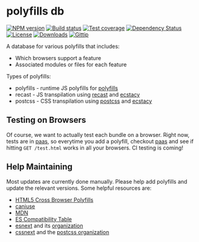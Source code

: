 
# polyfills db

[![NPM version][npm-image]][npm-url]
[![Build status][travis-image]][travis-url]
[![Test coverage][coveralls-image]][coveralls-url]
[![Dependency Status][david-image]][david-url]
[![License][license-image]][license-url]
[![Downloads][downloads-image]][downloads-url]
[![Gittip][gittip-image]][gittip-url]


A database for various polyfills that includes:

- Which browsers support a feature
- Associated modules or files for each feature

Types of polyfills:

- polyfills - runtime JS polyfills for [polyfills](http://github.com/polyfills/polyfills)
- recast - JS transpilation using [recast](https://github.com/benjamn/recast) and [ecstacy](https://github.com/polyfills/ecstacy)
- postcss - CSS transpilation using [postcss](https://github.com/postcss/postcss) and [ecstacy](https://github.com/polyfills/ecstacy)

## Testing on Browsers

Of course, we want to actually test each bundle on a browser. 
Right now, tests are in [paas](https://github.com/polyfills/paas),
so everytime you add a polyfill, checkout [paas](https://github.com/polyfills/paas) 
and see if hitting `GET /test.html` works in all your browsers.
CI testing is coming!

## Help Maintaining

Most updates are currently done manually.
Please help add polyfills and update the relevant versions.
Some helpful resources are:

- [HTML5 Cross Browser Polyfills](https://github.com/Modernizr/Modernizr/wiki/HTML5-Cross-browser-Polyfills)
- [caniuse](http://caniuse.com)
- [MDN](https://developer.mozilla.org/en-US/)
- [ES Compatibility Table](http://kangax.github.io/compat-table/es6/)
- [esnext](https://github.com/esnext/esnext) and its [organization](https://github.com/esnext)
- [cssnext](https://github.com/cssnext/cssnext) and the [postcss organization](https://github.com/postcss)

[npm-image]: https://img.shields.io/npm/v/polyfills-db.svg?style=flat-square
[npm-url]: https://npmjs.org/package/polyfills-db
[github-tag]: http://img.shields.io/github/tag/polyfills/db.svg?style=flat-square
[github-url]: https://github.com/polyfills/db/tags
[travis-image]: https://img.shields.io/travis/polyfills/db.svg?style=flat-square
[travis-url]: https://travis-ci.org/polyfills/db
[coveralls-image]: https://img.shields.io/coveralls/polyfills/db.svg?style=flat-square
[coveralls-url]: https://coveralls.io/r/polyfills/db?branch=master
[david-image]: http://img.shields.io/david/polyfills/db.svg?style=flat-square
[david-url]: https://david-dm.org/polyfills/db
[license-image]: http://img.shields.io/npm/l/polyfills-db.svg?style=flat-square
[license-url]: LICENSE
[downloads-image]: http://img.shields.io/npm/dm/polyfills-db.svg?style=flat-square
[downloads-url]: https://npmjs.org/package/polyfills-db
[gittip-image]: https://img.shields.io/gittip/jonathanong.svg?style=flat-square
[gittip-url]: https://www.gittip.com/jonathanong/
